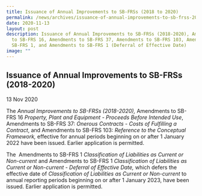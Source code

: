 ```yaml
---
title: Issuance of Annual Improvements to SB-FRSs (2018 to 2020)
permalink: /news/archives/issuance-of-annual-improvements-to-sb-frss-2018-2020/
date: 2020-11-13
layout: post
description: Issuance of Annual Improvements to SB-FRSs (2018-2020), Amendments
  to SB-FRS 16, Amendments to SB-FRS 37, Amendments to SB-FRS 103, Amendments to
  SB-FRS 1, and Amendments to SB-FRS 1 (Deferral of Effective Date)
image: ""
---
```

Issuance of Annual Improvements to SB-FRSs (2018-2020)
-------------------------------------------------------------------------------------------------------------------------------------------------------------------------------------------------------------------

13 Nov 2020

The _Annual Improvements to SB-FRSs (2018-2020),_ Amendments to SB-FRS 16 _Property, Plant and Equipment - Proceeds Before Intended Use_, Amendments to SB-FRS 37: _Onerous Contracts - Costs of Fulfilling a Contract_, and Amendments to SB-FRS 103: _Reference to the Conceptual Framework,_ effective for annual periods beginning on or after 1 January 2022 have been issued. Earlier application is permitted.   
  
The  Amendments to SB-FRS 1 _Classification of Liabilities as Current or Non-current_ and Amendments to SB-FRS 1 _Classification of Liabilities as Current or Non-current - Deferral of Effective Date,_ which defers the effective date of _Classification of Liabilities as Current or Non-current_ to annual reporting periods beginning on or after 1 January 2023, have been issued. Earlier application is permitted.